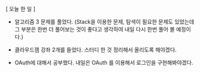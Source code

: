 \[ 오늘 한 일 \]


- 알고리즘 3 문제를 풀었다. (Stack을 이용한 문제, 탐색이 필요한 문제도 있었는데 그 부분은 한번 더 풀어보는 것이 좋다고 생각하여 내일 다시 한번 풀어 볼 예정이다.)


- 클라우드잼 강좌 2개를 들었다. 스터디 한 것 정리해서 올리도록 해야겠다.


- OAuth에 대해서 공부했다. 내일은 OAuth 를 이용해서 로그인을 구현해봐야겠다.
